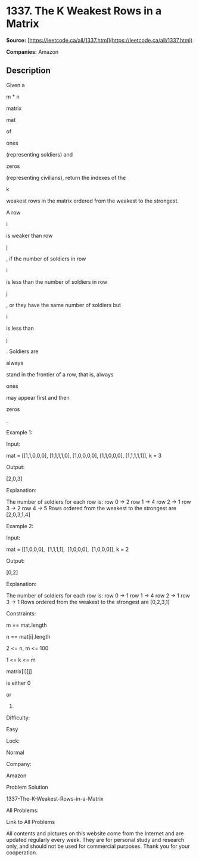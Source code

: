 # 1337. The K Weakest Rows in a Matrix

**Source:** [https://leetcode.ca/all/1337.html](https://leetcode.ca/all/1337.html)

**Companies:** Amazon

## Description

Given a

m * n

matrix

mat

of

ones

(representing
            soldiers) and

zeros

(representing civilians), return the indexes of the

k

weakest rows in the matrix ordered from the weakest to the strongest.

A row

i

is weaker than row

j

, if
                the number of soldiers in row

i

is less than the number of
                soldiers in row

j

, or they have the same number of
                soldiers but

i

is less than

j

.
                Soldiers are

always

stand in the frontier of a row, that is, always

ones

may appear first and then

zeros

.

Example 1:

Input:

mat =
[[1,1,0,0,0],
 [1,1,1,1,0],
 [1,0,0,0,0],
 [1,1,0,0,0],
 [1,1,1,1,1]],
k = 3

Output:

[2,0,3]

Explanation:

The number of soldiers for each row is:
row 0 -> 2
row 1 -> 4
row 2 -> 1
row 3 -> 2
row 4 -> 5
Rows ordered from the weakest to the strongest are [2,0,3,1,4]

Example 2:

Input:

mat =
[[1,0,0,0],
 [1,1,1,1],
 [1,0,0,0],
 [1,0,0,0]],
k = 2

Output:

[0,2]

Explanation:

The number of soldiers for each row is:
row 0 -> 1
row 1 -> 4
row 2 -> 1
row 3 -> 1
Rows ordered from the weakest to the strongest are [0,2,3,1]

Constraints:

m == mat.length

n == mat[i].length

2 <= n, m <= 100

1 <= k <= m

matrix[i][j]

is either 0

or

1.

Difficulty:

Easy

Lock:

Normal

Company:

Amazon

Problem Solution

1337-The-K-Weakest-Rows-in-a-Matrix

All Problems:

Link to All Problems

All contents and pictures on this website come from the Internet and are updated regularly every week. They are for personal study and research only, and should not be used for commercial purposes. Thank you for your cooperation.

